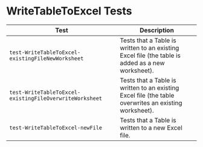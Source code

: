 # WriteTableToExcel Tests

|Test|Description|
|----|-----|
|`test-WriteTableToExcel-existingFileNewWorksheet`|Tests that a Table is written to an existing Excel file (the table is added as a new worksheet).|
|`test-WriteTableToExcel-existingFileOverwriteWorksheet`|Tests that a Table is written to an existing Excel file (the table overwrites an existing worksheet).|
|`test-WriteTableToExcel-newFile`|Tests that a Table is written to a new Excel file.|
